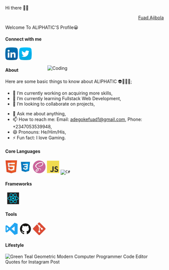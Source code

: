 Hi there 👋🏾
<div align="right" class="badge-base LI-profile-badge" data-locale="en_US" data-size="medium" data-theme="dark" data-type="VERTICAL" data-vanity="fuad-ajibola-5a0034166" data-version="v1"><a class="badge-base__link LI-simple-link" href="https://ng.linkedin.com/in/fuad-ajibola-5a0034166?trk=profile-badge">Fuad Ajibola</a></div>
              

<span>Welcome To ALIPHATIC'S Profile😀</span>

#### Connect with me 
<a href="https://www.linkedin.com/in/fuad-ajibola-5a0034166/"><img src="images/linkedin.png" width="40" /></a>
<a href="https://twitter.com/AdegokeFuad"><img src="images/twitter.png" width="40" /></a>

<img align="right" alt="Coding" width="370" src="https://miro.medium.com/max/680/0*7Q3yvSIv_t0ioJ-Z.gif"/>

#### About
Here are some basic things to know about ALIPHATIC 👽👳🏾‍♂️;

- 🔭 I’m currently working on acquiring more skills,
- 🌱 I’m currently learning Fullstack Web Development,
- 👯 I’m looking to collaborate on projects,
<!--- 🤔 I’m looking for help with--> 
- 💬 Ask me about anything,
- 📫 How to reach me: Email: adegokefuad1@gmail.com, Phone: +2347053539948,
- 😄 Pronouns: He/Him/His,
- ⚡ Fun fact: I love Gaming.

#### Core Languages
<code><img src="images/html.jpg" width="40" title="HTML" /></code>
<code><img src="images/css.jpg" width="40" title="CSS" /></code>
<code><img src="images/sass.jpg" width="40" title="SASS" /></code>
<code><img src="images/javascript.png" width="40" title="JavaScript" /></code>
<code><img src="images/C#.png" width="40" title="C#" /></code>

#### Frameworks


<code><img src="images/react.png" width="50" title="React" /></code>


#### Tools
<code><img src="images/visualstudio.svg" width="40" title="Visual Studio Code" /></code>
<code><img src="images/github.jpg" width="40" title="GitHub" /></code>
<code><img src="images/git.jpg" width="40" title="Git" /></code>

#### Lifestyle
![Green Teal Geometric Modern Computer Programmer Code Editor Quotes for Instagram Post](https://user-images.githubusercontent.com/105937740/174781153-79d156a6-8e4a-4d8b-aa75-880be17afeac.jpg)


